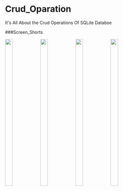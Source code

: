 # Crud_Oparation

It's All About the Crud Operations Of SQLite Databse

###Screen_Shorts

<p float="center">

<img src="https://user-images.githubusercontent.com/101623395/191514220-9b9993d7-e9fb-4026-9564-fddd03bcdddb.png" width=22% height=35%>
<img src="https://user-images.githubusercontent.com/101623395/191514305-413f5dab-865c-4326-a36c-4bc70b00b96e.png" width=22% height=35%>
<img src="https://user-images.githubusercontent.com/101623395/191514353-931e63cd-6227-4dd4-a278-0b798ff1c821.png" width=22% height=35%>
<img src="https://user-images.githubusercontent.com/101623395/191514381-c680310b-27f7-4399-ad6d-c46966be19fb.png" width=22% height=35%>
